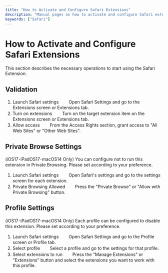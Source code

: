 ```yaml
---
title: "How to Activate and Configure Safari Extensions"
description: "Manual pages on how to activate and configure Safari extensions."
keywords: ["Safari"]
---
```



# How to Activate and Configure Safari Extensions
This section describes the necessary operations to start using the Safari Extension.

## Validation
1. Launch Safari settings
　　Open Safari Settings and go to the Extensions screen or Extensions tab.
2. Turn on extensions
　　Turn on the target extension item on the Extensions screen or Extensions tab.
3. Allow access
　　From the Access Rights section, grant access to "All Web Sites" or "Other Web Sites".

## Private Browse Settings

(iOS17･iPadOS17･macOS14 Only) You can configure not to run this extension in Private Browsing. Please set according to your preference.
1. Launch Safari settings
　　Open Safari's settings and go to the settings screen for each extension.
2. Private Browsing Allowed
　　Press the "Private Browse" or "Allow with Private Browsing" button.

## Profile Settings
(iOS17･iPadOS17･macOS14 Only) Each profile can be configured to disable this extension. Please set according to your preference.
1. Launch Safari settings
　　Open Safari Settings and go to the Profile screen or Profile tab.
2. Select profile
　　Select a profile and go to the settings for that profile.
3. Select extensions to run
　　Press the "Manage Extensions" or "Extensions" button and select the extensions you want to work with this profile.